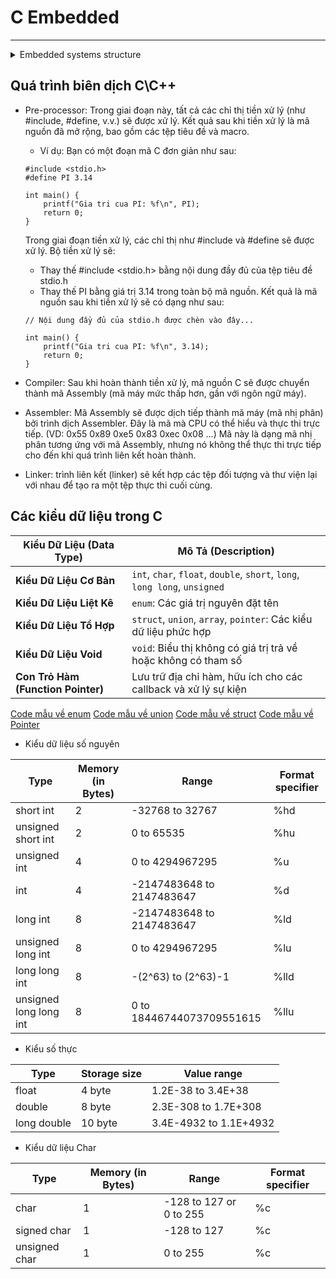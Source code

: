 # C Embedded
---------------------------------------------------------------------------------------------------------

<details>
  <summary>Embedded systems structure</summary>

  - **Application Software**: Phần mềm giao diện cho người dùng tương tác với hệ thống nhúng
  - **Middleware**: Lớp trung gian giúp kết nối phần mềm ứng dụng với hệ điều hành và phần cứng (VD: MQTT)
  - **Operating System**: Hệ điều hành dùng trong hệ thống nhúng, gồm:
    - **GPOS (General Purpose Operating System)**: Hệ điều hành đa nhiệm phổ biến như Linux hoặc Windows.
    - **RTOS (Real-Time Operating System)**: Hệ điều hành thời gian thực cho các nhiệm vụ cần đáp ứng nhanh.
  - **Firmware**: Phần mềm điều khiển phần cứng ở mức thấp (VD: Bootloader cho STM32).
  - **Processor**: Bộ xử lý trung tâm của hệ thống.
  - **Memory**: Bộ nhớ lưu trữ chương trình và dữ liệu.
  - **I/O Devices**: Thiết bị đầu vào/đầu ra như màn hình và bàn phím.
  - **Peripherals**: Thiết bị ngoại vi như máy in hoặc cảm biến.
  - **Sensors**: Cảm biến thu thập dữ liệu từ môi trường.
  - **Computer Buses**: Đường truyền tín hiệu.
  - **Signal Converters**: Bộ chuyển đổi tín hiệu.
  - **Actuators**: Bộ truyền động chuyển tín hiệu điều khiển thành hành động thực tế.
  - **Các giải pháp phần cứng phổ biến**:
    - **System on Chip (SoC)**: Tích hợp nhiều chức năng vào một con chip duy nhất.
    - **System on Module (SoM)**: Mô-đun phần cứng có thể tích hợp vào các hệ thống lớn hơn.

</details>

## Quá trình biên dịch C\C++
- Pre-processor: Trong giai đoạn này, tất cả các chỉ thị tiền xử lý (như #include, #define, v.v.) sẽ được xử lý. 
  Kết quả sau khi tiền xử lý là mã nguồn đã mở rộng, bao gồm các tệp tiêu đề và macro.

	+ Ví dụ: Bạn có một đoạn mã C đơn giản như sau:
	```
	#include <stdio.h>
	#define PI 3.14

	int main() {
		printf("Gia tri cua PI: %f\n", PI);
		return 0;
	}
	```
	Trong giai đoạn tiền xử lý, các chỉ thị như #include và #define sẽ được xử lý. Bộ tiền xử lý sẽ:
	+ Thay thế #include <stdio.h> bằng nội dung đầy đủ của tệp tiêu đề stdio.h
	+ Thay thế PI bằng giá trị 3.14 trong toàn bộ mã nguồn.
	Kết quả là mã nguồn sau khi tiền xử lý sẽ có dạng như sau:
	```
	// Nội dung đầy đủ của stdio.h được chèn vào đây...

	int main() {
		printf("Gia tri cua PI: %f\n", 3.14);
		return 0;
	}
	```
- Compiler: Sau khi hoàn thành tiền xử lý, mã nguồn C sẽ được chuyển thành mã Assembly (mã máy mức thấp hơn, gần với ngôn ngữ máy).
- Assembler: Mã Assembly sẽ được dịch tiếp thành mã máy (mã nhị phân) bởi trình dịch Assembler. Đây là mã mà CPU có thể hiểu và thực thi trực tiếp.
(VD: 0x55 0x89 0xe5 0x83 0xec 0x08 ...) Mã này là dạng mã nhị phân tương ứng với mã Assembly, nhưng nó không thể thực thi trực tiếp cho đến khi 
quá trình liên kết hoàn thành.
- Linker: trình liên kết (linker) sẽ kết hợp các tệp đối tượng và thư viện lại với nhau để tạo ra một tệp thực thi cuối cùng.
## Các kiểu dữ liệu trong C

| Kiểu Dữ Liệu (Data Type)    | Mô Tả (Description)                                                                 |
|-----------------------------|-------------------------------------------------------------------------------------|
| **Kiểu Dữ Liệu Cơ Bản**      | `int`, `char`, `float`, `double`, `short`, `long`, `long long`, `unsigned`         |
| **Kiểu Dữ Liệu Liệt Kê**     | `enum`: Các giá trị nguyên đặt tên                                                 |
| **Kiểu Dữ Liệu Tổ Hợp**      | `struct`, `union`, `array`, `pointer`: Các kiểu dữ liệu phức hợp                   |
| **Kiểu Dữ Liệu Void**        | `void`: Biểu thị không có giá trị trả về hoặc không có tham số                     |
| **Con Trỏ Hàm (Function Pointer)** | Lưu trữ địa chỉ hàm, hữu ích cho các callback và xử lý sự kiện               |

[Code mẫu về enum](enum_datatype.c)
[Code mẫu về union](union_datatype.c)
[Code mẫu về struct](struct_datatype.c)
[Code mẫu về Pointer](Pointer_datatype.c)

- Kiểu dữ liệu số nguyên

| Type                | Memory (in Bytes) | Range                          | Format specifier |
|---------------------|-------------------|--------------------------------|------------------|
| short int           | 2                 | -32768 to 32767                | %hd              |
| unsigned short int  | 2                 | 0 to 65535                     | %hu              |
| unsigned int        | 4                 | 0 to 4294967295                | %u               |
| int                 | 4                 | -2147483648 to 2147483647      | %d               |
| long int            | 8                 | -2147483648 to 2147483647      | %ld              |
| unsigned long int   | 8                 | 0 to 4294967295                | %lu              |
| long long int       | 8                 | -(2^63) to (2^63)-1            | %lld             |
| unsigned long long int | 8              | 0 to 18446744073709551615      | %llu             |

- Kiểu số thực

| Type         | Storage size | Value range                           |
|--------------|--------------|---------------------------------------|
| float        | 4 byte       | 1.2E-38 to 3.4E+38                    |
| double       | 8 byte       | 2.3E-308 to 1.7E+308                  |
| long double  | 10 byte      | 3.4E-4932 to 1.1E+4932                |

- Kiểu dữ liệu Char

| Type          | Memory (in Bytes) | Range                    | Format specifier |
|---------------|-------------------|--------------------------|------------------|
| char          | 1                 | -128 to 127 or 0 to 255  | %c               |
| signed char   | 1                 | -128 to 127              | %c               |
| unsigned char | 1                 | 0 to 255                 | %c               |

